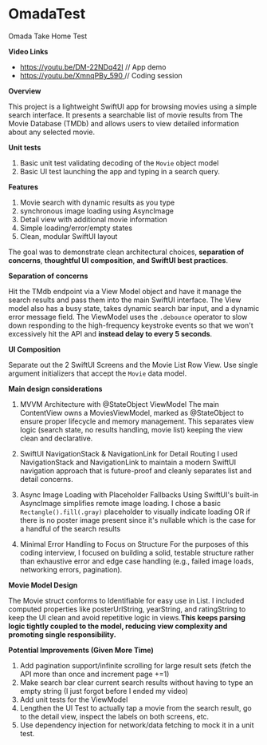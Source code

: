 # OmadaTest
Omada Take Home Test

**Video Links**

- https://youtu.be/DM-22NDq42I // App demo
- [https://youtu.be/XmnqPBy_590 ](https://youtu.be/fBaM1BTs36k) // Coding session

**Overview**

This project is a lightweight SwiftUI app for browsing movies using a simple search interface. It presents a searchable list of movie results from The Movie Database (TMDb) and allows users to view detailed information about any selected movie.

**Unit tests**

1. Basic unit test validating decoding of the `Movie` object model
2. Basic UI test launching the app and typing in a search query.

**Features**

1. Movie search with dynamic results as you type
2. synchronous image loading using AsyncImage
3. Detail view with additional movie information
4. Simple loading/error/empty states
5. Clean, modular SwiftUI layout

The goal was to demonstrate clean architectural choices, **separation of concerns**, **thoughtful UI composition**, **and SwiftUI best practices**.

**Separation of concerns**

Hit the TMdb endpoint via a View Model object and have it manage the search results and pass them into the main SwiftUI interface. The View model also has a busy state, takes dynamic search bar input, and a dynamic error message field. The ViewModel uses the `.debounce` operator to slow down responding to the high-frequency keystroke events so that we won't excessively hit the API and **instead delay to every 5 seconds**.

**UI Composition**

Separate out the 2 SwiftUI Screens and the Movie List Row View. Use single argument initializers that accept the `Movie` data model. 

**Main design considerations**

1. MVVM Architecture with @StateObject ViewModel
The main ContentView owns a MoviesViewModel, marked as @StateObject to ensure proper lifecycle and memory management. This separates view logic (search state, no results handling, movie list) keeping the view clean and declarative.

2. SwiftUI NavigationStack & NavigationLink for Detail Routing
I used NavigationStack and NavigationLink to maintain a modern SwiftUI navigation approach that is future-proof and cleanly separates list and detail concerns.

3. Async Image Loading with Placeholder Fallbacks
Using SwiftUI's built-in AsyncImage simplifies remote image loading. I chose a basic `Rectangle().fill(.gray)` placeholder to visually indicate loading OR if there is no poster image present since it's nullable which is the case for a handful of the search results

4. Minimal Error Handling to Focus on Structure
For the purposes of this coding interview, I focused on building a solid, testable structure rather than exhaustive error and edge case handling (e.g., failed image loads, networking errors, pagination).

**Movie Model Design**

The Movie struct conforms to Identifiable for easy use in List. I included computed properties like posterUrlString, yearString, and ratingString to keep the UI clean and avoid repetitive logic in views.**This keeps parsing logic tightly coupled to the model, reducing view complexity and promoting single responsibility.**


**Potential Improvements (Given More Time)**

1. Add pagination support/infinite scrolling for large result sets (fetch the API more than once and increment page +=1)
2. Make search bar clear current search results without having to type an empty string (I just forgot before I ended my video)
3. Add unit tests for the ViewModel
4. Lengthen the UI Test to actually tap a movie from the search result, go to the detail view, inspect the labels on both screens, etc.
5. Use dependency injection for network/data fetching to mock it in a unit test.
 
